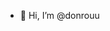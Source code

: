 - 👋 Hi, I’m @donrouu

<!---
donrouu/donrouu is a ✨ special ✨ repository because its `README.md` (this file) appears on your GitHub profile.
You can click the Preview link to take a look at your changes.
--->
